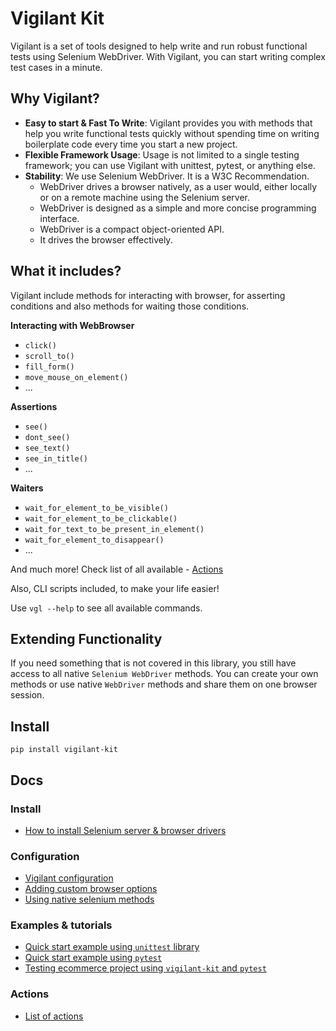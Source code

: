# Vigilant Kit
Vigilant is a set of tools designed to help write and run robust functional tests using Selenium WebDriver. With 
Vigilant, you can start writing complex test cases in a minute.

## Why Vigilant?
* **Easy to start & Fast To Write**: Vigilant provides you with methods that help you write functional tests quickly 
without spending time on writing boilerplate code every time you start a new project.
* **Flexible Framework Usage**: Usage is not limited to a single testing framework; you can use Vigilant with unittest,
  pytest, or anything else.
* **Stability**: We use Selenium WebDriver. It is a W3C Recommendation.
   - WebDriver drives a browser natively, as a user would, either locally or on a remote machine using the Selenium server.
   - WebDriver is designed as a simple and more concise programming interface.
   - WebDriver is a compact object-oriented API.
   - It drives the browser effectively.

## What it includes?
Vigilant include methods for interacting with browser,  for asserting conditions and also methods for waiting 
those conditions.

**Interacting with WebBrowser** 
   - `click()`
   - `scroll_to()`
   - `fill_form()`
   - `move_mouse_on_element()`
   - ...

**Assertions** 
   - `see()`
   - `dont_see()`
   - `see_text()`
   - `see_in_title()`
   - ...


**Waiters** 
   - `wait_for_element_to_be_visible()`
   - `wait_for_element_to_be_clickable()`
   - `wait_for_text_to_be_present_in_element()`
   - `wait_for_element_to_disappear()`
   - ...

And much more! Check list of all available - [Actions](docs/actions.md)


Also, CLI scripts included, to make your life easier!

Use `vgl --help` to see all available commands.


## Extending Functionality
If you need something that is not covered in this library, you still have access to all native `Selenium WebDriver` 
methods. You can create your own methods or use native `WebDriver` methods and share them on one browser session.

## Install
```shell
pip install vigilant-kit
```

## Docs
### Install
- [How to install Selenium server & browser drivers](docs/selenium_install.md)

### Configuration
- [Vigilant configuration](docs/configuration.md)
- [Adding custom browser options](docs/browser_options.md)
- [Using native selenium methods](docs/native_selenium.md)

### Examples & tutorials
- [Quick start example using `unittest` library](docs/vigilant_unittest.md) 
- [Quick start example using `pytest`](docs/vigilant_pytest.md) 
- [Testing ecommerce project using `vigilant-kit` and `pytest`](docs/tutorial_pytest.md)

### Actions
- [List of actions](docs/actions.md)
